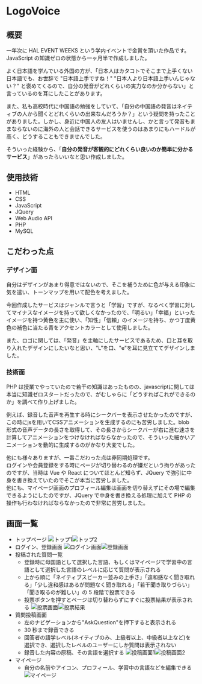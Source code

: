 # LogoVoice

## 概要

一年次に HAL EVENT WEEKS という学内イベントで金賞を頂いた作品です。JavaScript の知識ゼロの状態から一ヶ月半で作成しました。

よく日本語を学んでいる外国の方が、「日本人はカタコトでそこまで上手くない日本語でも、お世辞で "日本語上手ですね！" "日本人より日本語上手いんじゃない？" と褒めてくるので、自分の発音がどれくらいの実力なのか分からない」と言っているのを耳にしたことがあります。

また、私も高校時代に中国語の勉強をしていて、「自分の中国語の発音はネイティブの人から聞くとどれくらいの出来なんだろうか？」という疑問を持ったことがありました。しかし、身近に中国人の友人はいませんし、かと言って発音もままならないのに海外の人と会話できるサービスを使うのはあまりにもハードルが高く、どうすることもできませんでした。

そういった経験から、「**自分の発音が客観的にどれくらい良いのか簡単に分かるサービス**」があったらいいなと思い作成しました。

## 使用技術

- HTML
- CSS
- JavaScript
- JQuery
- Web Audio API
- PHP
- MySQL

## こだわった点

### デザイン面

自分はデザインがあまり得意ではないので、そこを補うために色が与える印象に気を遣い、トーンマップを用いて配色を考えました。

今回作成したサービスはジャンルで言うと「学習」ですが、なるべく学習に対してマイナスなイメージを持って欲しくなかったので、「明るい」「幸福」といったイメージを持つ黄色を主に使い、「知性」「信頼」のイメージを持ち、かつ丁度黄色の補色に当たる青をアクセントカラーとして使用しました。

また、ロゴに関しては、「発音」を主軸にしたサービスであるため、口と耳を取り入れたデザインにしたいなと思い、"L"を口、"e"を耳に見立ててデザインしました。

### 技術面

PHP は授業でやっていたので若干の知識はあったものの、javascriptに関しては本当に知識ゼロスタートだったので、がむしゃらに「どうすればこれができるのか」を調べて作り上げました。

例えば、録音した音声を再生する時にシークバーを表示させたかったのですが、この時にjsを用いてCSSアニメーションを生成するのにも苦労しました。blob 形式の音声データの長さを取得して、その長さからシークバーが右に進む速さを計算してアニメーションをつけなければならなかったので、そういった細かいアニメーションを動的に生成するのがかなり大変でした。

他にも様々ありますが、一番こだわった点は非同期処理です。<br/>
ログインや会員登録をする時にページが切り替わるのが嫌だという拘りがあったのですが、当時は Vue や React についてほとんど知らず、JQuery で強引に中身を書き換えていたのでそこが本当に苦労しました。<br/>
他にも、マイページ画面のプロフィール編集は画面を切り替えずにその場で編集できるようにしたのですが、JQuery で中身を書き換える処理に加えて PHP の操作も行わなければならなかったので非常に苦労しました。

## 画面一覧

- トップページ
  ![トップ1](https://i.gyazo.com/bc0e7e32feae5ec6dbd10ee05d939ae3.png)![トップ2](https://i.gyazo.com/66e91997ede3b77e41de1ee362d2174b.png)
- ログイン、登録画面
  ![ログイン画面](https://i.gyazo.com/c684afedc7c3020618542341d5234372.png)![登録画面](https://i.gyazo.com/e63736f5fe6c4acf78dd40e232a2f527.png)
- 投稿された質問一覧
  - 登録時に母国語として選択した言語、もしくはマイページで学習中の言語として選択した言語のレベルに応じて質問が表示される
  - 上から順に「ネイティブスピーカー並みの上手さ」「違和感なく聞き取れる」「少し違和感はあるが問題なく聞き取れる」「若干聞き取りづらい」「聞き取るのが難しい」の 5 段階で投票できる
  - 投票ボタンを押すとページは切り替わらずにすぐに投票結果が表示される
    ![投票画面](https://i.gyazo.com/d9ad61ba54c63eb5ef14e47eddd83630.png)![投票結果](https://i.gyazo.com/96b7d332b8b3be0880471809aafeb2ec.png)
- 質問投稿画面
  - 左のナビゲーションから"AskQuestion"を押下すると表示される
  - 30 秒まで録音できる
  - 回答者の語学レベル(ネイティブのみ、上級者以上、中級者以上など)を選択でき、選択したレベルのユーザーにしか質問は表示されない
  - 録音した内容の原稿、その言語を選択する
    ![投稿画面1](https://i.gyazo.com/09b165ac454f21aec2999d52e2e307ce.png)![投稿画面2](https://i.gyazo.com/a22cbbfa622a517a1f1f16f12c7fb11f.png)
- マイページ
  - 自分の名前やアイコン、プロフィール、学習中の言語などを編集できる
    ![マイページ](https://i.gyazo.com/33f72417a3123a5cc4af9835ad15f35e.png)
